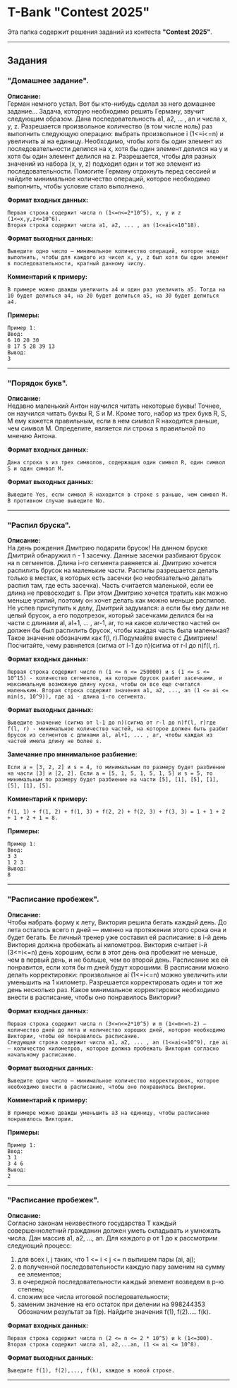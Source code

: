 # T-Bank "Contest 2025"

Эта папка содержит решения заданий из контеста **"Contest 2025"**.

---

## Задания

### "Домашнее задание".

**Описание:**  
Герман немного устал. Вот бы кто-нибудь сделал за него домашнее задание...
Задача, которую необходимо решить Герману, звучит следующим образом. Дана последовательность a1, a2, ... , an и числа x, y, z.
Разрешается произвольное количество (в том числе ноль) раз выполнить следующую операцию: выбрать произвольное i (1<=i<=n) и увеличить ai на единицу.
Необходимо, чтобы хотя бы один элемент из последовательности делился на x, хотя бы один элемент делился на y и хотя бы один элемент делился на z. Разрешается, чтобы для разных значений из набора (x, y, z) подходил один и тот же элемент из последовательности.
Помогите Герману отдохнуть перед сессией и найдите минимальное количество операций, которое необходимо выполнить, чтобы условие стало выполнено.

**Формат входных данных:**  
```
Первая строка содержит числа n (1<=n<=2*10^5), x, y и z (1<=x,y,z<=10^6).
Вторая строка содержит числа a1, a2, ... , an (1<=ai<=10^18).
```

**Формат выходных данных:**  
```
Выведите одно число — минимальное количество операций, которое надо выполнить, чтобы для каждого из чисел x, y, z был хотя бы один элемент в последовательности, кратный данному числу.
```

**Комментарий к примеру:**
```
В примере можно дважды увеличить a4 и один раз увеличить a5. Тогда на 10 будет делиться a4, на 20 будет делиться a5, на 30 будет делиться a4.
```

**Примеры:**  
```
Пример 1:
Ввод:
6 10 20 30
8 17 5 28 39 13
Вывод:
3
```
---

### "Порядок букв".

**Описание:**  
Недавно маленький Антон научился читать некоторые буквы! Точнее, он научился читать буквы R, S и M. Кроме того, набор из трех букв R, S, M ему кажется правильным, если в нем символ R находится раньше, чем символ M.
Определите, является ли строка s правильной по мнению Антона.

**Формат входных данных:**  
```
Дана строка s из трех символов, содержащая один символ R, один символ S и один символ M.
```

**Формат выходных данных:**  
```
Выведите Yes, если символ R находится в строке s раньше, чем символ M. В противном случае выведите No.
```
---

### "Распил бруска".

**Описание:**  
На день рождения Дмитрию подарили брусок! На данном бруске Дмитрий обнаружил n - 1 засечку. Данные засечки разбивают брусок на n сегментов. Длина i-го сегмента равняется аi. Дмитрию хочется распилить брусок на маленькие части. Распилы разрешается делать только в местах, в которых есть засечки (но необязательно делать распил там, где есть засечка). Часть считается маленькой, если ее длина не превосходит s. При этом Дмитрию хочется тратить как можно меньше усилий, поэтому он хочет делать как можно меньше распилов. Не успев приступить к делу, Дмитрий задумался: а если бы ему дали не целый брусок, а его подотрезок, который засечками делился бы на части с длинами аl, аl+1, ... , аr-1, аr, то на какое количество частей он должен бы был распилить брусок, чтобы каждая часть была маленькая? Такое значение обозначим как f(l, r).Подумайте вместе с Дмитрием! Посчитайте, чему равняется (сигма от l-1 до n)(сигма от r-l до n)f(l, r).

**Формат входных данных:**  
```
Первая строка содержит число n (1 <= n <= 250000) и s (1 <= s <= 10^15) - количество сегментов, на которые брусок разбит засечками, и максимальную возможную длину куска, чтобы он все еще считался маленьким. Вторая строка содержит значения a1, a2, ..., an (1 <= ai <= min(s, 10^9)), где ai - длина i-го сегмента.
```

**Формат выходных данных:**  
```
Выведите значение (сигма от l-1 до n)(сигма от r-l до n)f(l, r)где f(l, r) - минимальное количество частей, на которое должен быть разбит брусок из сегментов с длинами al, al+1, ... , аr, чтобы каждая из частей имела длину не более s.
```

**Замечание про минимальное разбиение:**
```
Если а = [3, 2, 2] и s = 4, то минимальным по размеру будет разбиение на части [3] и [2, 2]. Если а = [5, 1, 5, 1, 5, 1, 5] и s = 5, то минимальным по размеру будет разбиение на части [5], [1], [5], [1],[5], [1], [5].
```

**Комментарий к примеру:**
```
f(1, 1) + f(1, 2) + f(1, 3) + f(2, 2) + f(2, 3) + f(3, З) = 1 + 1 + 2 + 1 + 2 + 1 = 8.
```

**Примеры:**  
```
Пример 1:
Ввод:
3 3
1 2 3
Вывод:
8
```
---

### "Расписание пробежек".

**Описание:**  
Чтобы набрать форму к лету, Виктория решила бегать каждый день. До лета осталось всего n дней — именно на протяжении этого срока она и будет бегать. Ее личный тренер уже составил ей расписание: в i-й день Виктория должна пробежать ai километров.
Виктория считает i-й (3<=i<=n) день хорошим, если в этот день она пробежит не меньше, чем в первый день, и не больше, чем во второй день. Расписание же ей понравится, если хотя бы m дней будут хорошими. В расписании можно делать корректировки: произвольное ai (1<=i<=n) можно увеличить или уменьшить на 1 километр. Разрешается корректировать один и тот же день несколько раз.
Какое минимальное корректировок необходимо внести в расписание, чтобы оно понравилось Виктории?

**Формат входных данных:**  
```
Первая строка содержит числа n (3<=n<=2*10^5) и m (1<=m<=n-2) — количество дней до лета и количество хороших дней, которое необходимо Виктории, чтобы ей понравилось расписание.
Следующая строка содержит числа a1, a2, ... , an (1<=ai<=10^9), где ai— количество километров, которое должна пробежать Виктория согласно начальному расписанию.
```

**Формат выходных данных:**  
```
Выведите одно число — минимальное количество корректировок, которое необходимо внести в расписание, чтобы оно понравилось Виктории.
```

**Комментарий к примеру:**
```
В примере можно дважды уменьшить a3 на единицу, чтобы расписание понравилось Виктории.
```

**Примеры:**  
```
Пример 1:
Ввод:
3 1
3 4 6
Вывод:
2
```
---

### "Расписание пробежек".

**Описание:**  
Согласно законам неизвестного государства Т каждый совершеннолетний гражданин должен уметь складывать и умножать числа.
Дан массив a1, a2, ..., an. Для каждого р от 1 до к рассмотрим следующий процесс:
1) для всех і, j таких, что 1 <= i < j <= n выпишем пары (аi, аj);
2) в полученной последовательности каждую пару заменим на сумму ее элементов;
3) в очередной последовательности каждый элемент возведем в р-ю степень;
4) сложим все числа итоговой последовательности;
5) заменим значение на его остаток при делении на 998244353
Обозначим результат за f(p). Найдите значения f(1), f(2)..... f(k).

**Формат входных данных:**  
```
Первая строка содержит числа n (2 <= n <= 2 * 10^5) и k (1<=300).
Вторая строка содержит числа a1, a2,...an, (1 <= ai <= 10^8).
```

**Формат выходных данных:**  
```
Выведите f(1), f(2),..., f(k), каждое в новой строке.
```
---